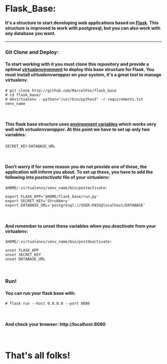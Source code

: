 # Flask_Base:
#### It's a structure to start developing web applications based on [Flask](http://flask.pocoo.org/docs/0.12/). This structure is improved to work with **postgresql**, but you can also work with any database you want.
---


### Git Clone and Deploy:
#### To start working with it you must clone this repository and provide a optimal [virtualenvironment](https://wiki.archlinux.org/index.php/Python/Virtual_environment) to deploy this base structure for Flask. You must install *virtualenvwrapper* on your system, it's a great tool to manage virtualenv. 

```
# git clone http://github.com/MarcelFox/flask_base
# cd flask_base/
# mkvirtualenv --python="/usr/bin/python3" -r requirements.txt venv_name
```

<br />

#### This flask base structure uses [environment variables](https://stackoverflow.com/a/11134336/8077923) which works very well with *virtualenvwrapper*. At this point we have to set up only two variables:

`SECRET_KEY`
`DATABASE_URL`

<br />

#### Don't worry if for some reason you do not provide one of these, the application will inform you about. To set up these, you have to add the following into *postactivate* file of your virtualenv:

`$HOME/.virtualenvs/venv_name/bin/postactivate:`

```
export FLASK_APP='$HOME/flask_base/run.py'
export SECRET_KEY='Shrubbery'
export DATABASE_URL='postgresql://USER:PASS@localhost/DATABASE'
```

<br />

#### And remember to unset these variables when you *deactivate* from your virtualenv:
`$HOME/.virtualenvs/venv_name/bin/postdeactivate:`
```
unset FLASK_APP
unset SECRET_KEY
unset DATABASE_URL
```
<br />

### Run!
#### You can run your flask base with:
```
# flask run --host 0.0.0.0 --port 8080
```
<br />

#### And check your browser: http://localhost:8080

<br />

# That's all folks!